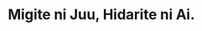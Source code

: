--- 
title: "Migite ni Juu, Hidarite ni Ai."
publishdate: "2019-3-29T16:48:46+02:00"
src: "https://365manga.net/manga/migite-ni-juu-hidarite-ni-ai"
image: "https://data.365manga.net/images/thumbnails/24389-migite-ni-juu-hidarite-ni-ai.jpg"
description: "1) Right Hand Gun, Left Hand Love (3 chapters) : Rookie policeman Hiroshi Bondi Tokida's dream is to capture France's famous 'Phantom Thief Jack'. But after he moved into 'French male residence' he realized the old man owning the house, Genshirou is someone with an interest in disguising, and he is also the person Hiroshi dreams of capturing, 'Phantom Thief Jack'!! But he never thought that the famous 'Phantom Thief…"
---